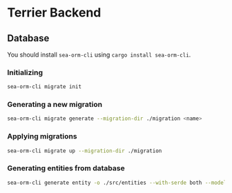 # Terrier Backend

## Database

You should install `sea-orm-cli` using `cargo install sea-orm-cli`.

### Initializing

```bash
sea-orm-cli migrate init
```

### Generating a new migration

```bash
sea-orm-cli migrate generate --migration-dir ./migration <name>
```

### Applying migrations

```bash
sea-orm-cli migrate up --migration-dir ./migration
```

### Generating entities from database

```bash
sea-orm-cli generate entity -o ./src/entities --with-serde both --model-extra-derives "utoipa::ToSchema"
```
